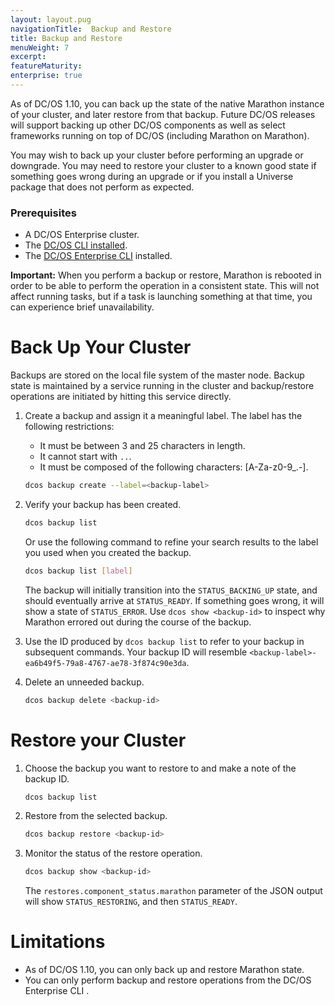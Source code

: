 ```yaml
---
layout: layout.pug
navigationTitle:  Backup and Restore
title: Backup and Restore
menuWeight: 7
excerpt:
featureMaturity:
enterprise: true
---
```


As of DC/OS 1.10, you can back up the state of the native Marathon instance of your cluster, and later restore from that backup. Future DC/OS releases will support backing up other DC/OS components as well as select frameworks running on top of DC/OS (including Marathon on Marathon).

You may wish to back up your cluster before performing an upgrade or downgrade. You may need to restore your cluster to a known good state if something goes wrong during an upgrade or if you install a Universe package that does not perform as expected.

### Prerequisites
- A DC/OS Enterprise cluster.
- The [DC/OS CLI installed](/1.10/cli/install/).
- The [DC/OS Enterprise CLI](/1.10/cli/enterprise-cli/) installed.

**Important:** When you perform a backup or restore, Marathon is rebooted in order to be able to perform the operation in a consistent state. This will not affect running tasks, but if a task is launching something at that time, you can experience brief unavailability.

# Back Up Your Cluster

Backups are stored on the local file system of the master node. Backup state is maintained by a service running in the cluster and backup/restore operations are initiated by hitting this service directly.

1. Create a backup and assign it a meaningful label.
   The label has the following restrictions:
   - It must be between 3 and 25 characters in length.
   - It cannot start with `..`.
   - It must be composed of the following characters: [A-Za-z0-9_.-].

   ```bash
   dcos backup create --label=<backup-label>
   ```

1. Verify your backup has been created.

   ```bash
   dcos backup list
   ```

   Or use the following command to refine your search results to the label you used when you created the backup.

   ```bash
   dcos backup list [label]
   ```

   The backup will initially transition into the `STATUS_BACKING_UP` state, and should eventually arrive at `STATUS_READY`. If something goes wrong, it will show a state of `STATUS_ERROR`. Use `dcos show <backup-id>` to inspect why Marathon errored out during the course of the backup.

1. Use the ID produced by `dcos backup list` to refer to your backup in subsequent commands. Your backup ID will resemble `<backup-label>-ea6b49f5-79a8-4767-ae78-3f874c90e3da`.

1. Delete an unneeded backup.

   ```bash
   dcos backup delete <backup-id>
   ```

# Restore your Cluster

1. Choose the backup you want to restore to and make a note of the backup ID.

   ```bash
   dcos backup list
   ```

1. Restore from the selected backup.

   ```bash
   dcos backup restore <backup-id>
   ```

1. Monitor the status of the restore operation.

   ```bash
   dcos backup show <backup-id>
   ```

   The `restores.component_status.marathon` parameter of the JSON output will show `STATUS_RESTORING`, and then `STATUS_READY`.

# Limitations

- As of DC/OS 1.10, you can only back up and restore Marathon state.
- You can only perform backup and restore operations from the DC/OS Enterprise CLI <!--or the API-->.
